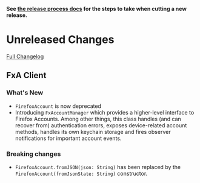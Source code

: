 **See [the release process docs](docs/howtos/cut-a-new-release.md) for the steps to take when cutting a new release.**

# Unreleased Changes

[Full Changelog](https://github.com/mozilla/application-services/compare/v0.48.3...master)

## FxA Client

### What's New

- `FirefoxAccount` is now deprecated
- Introducing `FxAccountManager` which provides a higher-level interface to Firefox Accounts. Among other things, this class handles (and can recover from) authentication errors, exposes device-related account methods, handles its own keychain storage and fires observer notifications for important account events.

### Breaking changes

- `FirefoxAccount.fromJSON(json: String)` has been replaced by the `FirefoxAccount(fromJsonState: String)` constructor.

